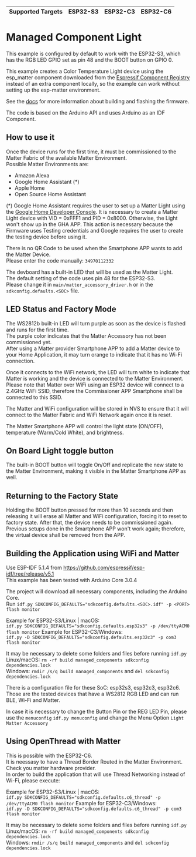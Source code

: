 | Supported Targets | ESP32-S3 | ESP32-C3 | ESP32-C6 |
| ----------------- | -------- | -------- | -------- |


# Managed Component Light

This example is configured by default to work with the ESP32-S3, which has the RGB LED GPIO set as pin 48 and the BOOT button on GPIO 0.

This example creates a Color Temperature Light device using the esp_matter component downloaded from the [Espressif Component Registry](https://components.espressif.com/) instead of an extra component locally, so the example can work without setting up the esp-matter environment.

See the [docs](https://docs.espressif.com/projects/esp-matter/en/latest/esp32/developing.html) for more information about building and flashing the firmware.

The code is based on the Arduino API and uses Arduino as an IDF Component.

## How to use it

Once the device runs for the first time, it must be commissioned to the Matter Fabric of the available Matter Environment.  
Possible Matter Environments are:  
- Amazon Alexa
- Google Home Assistant (*)
- Apple Home
- Open Source Home Assistant

(*) Google Home Assistant requires the user to set up a Matter Light using the [Google Home Developer Console](https://developers.home.google.com/codelabs/matter-device#2). It is necessary to create a Matter Light device with VID = 0xFFF1 and PID = 0x8000. Otherwise, the Light won't show up in the GHA APP. This action is necessary because the Firmware uses Testing credentials and Google requires the user to create the testing device before using it.

There is no QR Code to be used when the Smartphone APP wants to add the Matter Device.  
Please enter the code manually: `34970112332`

The devboard has a built-in LED that will be used as the Matter Light.  
The default setting of the code uses pin 48 for the ESP32-S3.  
Please change it in `main/matter_accessory_driver.h` or in the `sdkconfig.defaults.<SOC>` file.

## LED Status and Factory Mode

The WS2812b built-in LED will turn purple as soon as the device is flashed and runs for the first time.  
The purple color indicates that the Matter Accessory has not been commissioned yet.  
After using a Matter provider Smartphone APP to add a Matter device to your Home Application, it may turn orange to indicate that it has no Wi-Fi connection.

Once it connects to the WiFi network, the LED will turn white to indicate that Matter is working and the device is connected to the Matter Environment.
Please note that Matter over WiFi using an ESP32 device will connect to a 2.4GHz WiFi SSID, therefore the Commissioner APP Smartphone shall be connected to this SSID.

The Matter and WiFi configuration will be stored in NVS to ensure that it will connect to the Matter Fabric and WiFi Network again once it is reset.

The Matter Smartphone APP will control the light state (ON/OFF), temperature (Warm/Cold White), and brightness.

## On Board Light toggle button

The built-in BOOT button will toggle On/Off and replicate the new state to the Matter Environment, making it visible in the Matter Smartphone APP as well.

## Returning to the Factory State

Holding the BOOT button pressed for more than 10 seconds and then releasing it will erase all Matter and WiFi configuration, forcing it to reset to factory state. After that, the device needs to be commissioned again. Previous setups done in the Smartphone APP won't work again; therefore, the virtual device shall be removed from the APP.

## Building the Application using WiFi and Matter

Use ESP-IDF 5.1.4 from https://github.com/espressif/esp-idf/tree/release/v5.1  
This example has been tested with Arduino Core 3.0.4

The project will download all necessary components, including the Arduino Core.  
Run `idf.py SDKCONFIG_DEFAULTS="sdkconfig.defaults.<SOC>.idf" -p <PORT> flash monitor`

Example for ESP32-S3/Linux | macOS:  
`idf.py SDKCONFIG_DEFAULTS="sdkconfig.defaults.esp32s3" -p /dev/ttyACM0 flash monitor`
Example for ESP32-C3/Windows:  
`idf.py -D SDKCONFIG_DEFAULTS="sdkconfig.defaults.esp32c3" -p com3 flash monitor`

It may be necessary to delete some folders and files  before running `idf.py`  
Linux/macOS: `rm -rf build managed_components sdkconfig dependencies.lock`  
Windows: `rmdir /s/q build managed_components` and `del sdkconfig dependencies.lock`

There is a configuration file for these SoC: esp32s3, esp32c3, esp32c6.
Those are the tested devices that have a WS2812 RGB LED and can run BLE, Wi-Fi and Matter.

In case it is necessary to change the Button Pin or the REG LED Pin, please use the `menuconfig`
`idf.py menuconfig` and change the Menu Option `Light Matter Accessory`

## Using OpenThread with Matter

This is possible with the ESP32-C6.  
It is neessasy to have a Thread Border Routed in the Matter Environment. Check you matter hardware provider.  
In order to build the application that will use Thread Networking instead of Wi-Fi, please execute:

Example for ESP32-S3/Linux | macOS:  
`idf.py SDKCONFIG_DEFAULTS="sdkconfig.defaults.c6_thread" -p /dev/ttyACM0 flash monitor`
Example for ESP32-C3/Windows:  
`idf.py -D SDKCONFIG_DEFAULTS="sdkconfig.defaults.c6_thread" -p com3 flash monitor`

It may be necessary to delete some folders and files before running `idf.py`  
Linux/macOS: `rm -rf build managed_components sdkconfig dependencies.lock`  
Windows: `rmdir /s/q build managed_components` and `del sdkconfig dependencies.lock`
